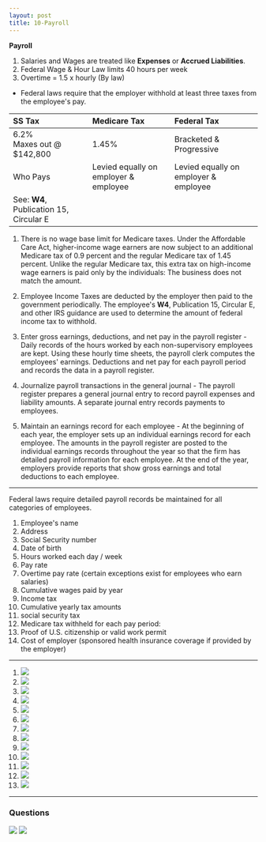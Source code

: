 ```yaml
---
layout: post
title: 10-Payroll
--- 
```



**Payroll**

1. Salaries and Wages are treated like **Expenses** or **Accrued Liabilities**.
2. Federal Wage & Hour Law limits 40 hours per week
3. Overtime = 1.5 x hourly (By law)

- Federal laws require that the employer withhold at least three taxes from the employee's pay.

|SS Tax|Medicare Tax|Federal Tax|
|:-|:-|:-|
|6.2%<br>Maxes out @ $142,800|1.45%|Bracketed & Progressive|
|Who Pays|Levied equally on employer & employee|Levied equally on employer & employee|
|See: **W4**, Publication 15, Circular E|

1. There is no wage base limit for Medicare taxes. Under the Affordable Care Act, higher-income wage earners are now subject to an additional Medicare tax of 0.9 percent and the regular Medicare tax of 1.45 percent. Unlike the regular Medicare tax, this extra tax on high-income wage earners is paid only by the individuals: The business does not match the amount.

2. Employee Income Taxes are deducted by the employer then paid to the government periodically. The employee's **W4**, Publication 15, Circular E, and other IRS guidance are used to determine the amount of federal income tax to withhold.

3. Enter gross earnings, deductions, and net pay in the payroll register - Daily records of the hours worked by each non-supervisory employees are kept. Using these hourly time sheets, the payroll clerk computes the employees' earnings. Deductions and net pay for each payroll period and records the data in a payroll register.

4. Journalize payroll transactions in the general journal - The payroll register prepares a general journal entry to record payroll expenses and liability amounts. A separate journal entry records payments to employees.

5. Maintain an earnings record for each employee - At the beginning of each year, the employer sets up an individual earnings record for each employee. The amounts in the payroll register are posted to the individual earnings records throughout the year so that the firm has detailed payroll information for each employee. At the end of the year, employers provide reports that show gross earnings and total deductions to each employee.

---

Federal laws require detailed payroll records be maintained for all categories of employees. 

1. Employee's name 
2. Address 
3. Social Security number
4. Date of birth 
5. Hours worked each day / week 
6. Pay rate
7. Overtime pay rate (certain exceptions exist for employees who earn salaries)
8. Cumulative wages paid by year
9. Income tax
10. Cumulative yearly tax amounts
11. social security tax  
12. Medicare tax withheld for each pay period:
13. Proof of U.S. citizenship or valid work permit
14. Cost of employer (sponsored health insurance coverage if provided by the employer)

---

1. ![](/assets/mc-graw-accounting-course/chap10.payroll/1.id.contracor.png)
1. ![](/assets/mc-graw-accounting-course/chap10.payroll/2.ss.emplooyee.employer.taxs.png)
2. ![](/assets/mc-graw-accounting-course/chap10.payroll/2.wage.base.limit.png)
3. ![](/assets/mc-graw-accounting-course/chap10.payroll/4.medicare.tax.png)
4. ![](/assets/mc-graw-accounting-course/chap10.payroll/5.tax.table.png)
5. ![](/assets/mc-graw-accounting-course/chap10.payroll/6.suta.png)
6. ![](/assets/mc-graw-accounting-course/chap10.payroll/7.employee.records.reqd.png)
7. ![](/assets/mc-graw-accounting-course/chap10.payroll/8.earnings.png)
8.  ![](/assets/mc-graw-accounting-course/chap10.payroll/9.gros.pay.png)
9.  ![](/assets/mc-graw-accounting-course/chap10.payroll/11.fed.taxes.info.png)
10. ![](/assets/mc-graw-accounting-course/chap10.payroll/12.withholdings.png)
11. ![](/assets/mc-graw-accounting-course/chap10.payroll/medicare.tax.table.png)
12. ![](/assets/mc-graw-accounting-course/chap10.payroll/ss.tax.table.example.png)

---

### Questions

![](/assets/mc-graw-accounting-course/chap10.payroll/c%20hap10.section1a.q.png)
![](/assets/mc-graw-accounting-course/chap10.payroll/chap10.sectiojn1b.q.png)